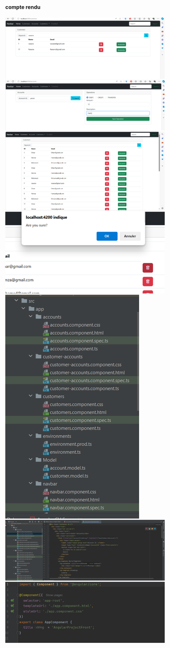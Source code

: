 <h3>compte rendu<h3>
<img src="captures/1.PNG">
<img src="captures/2.PNG">
<img src="captures/3.PNG">
<img src="captures/4.PNG">
<img src="captures/5.PNG">
<img src="captures/6.PNG">
<img src="captures/7.PNG">

